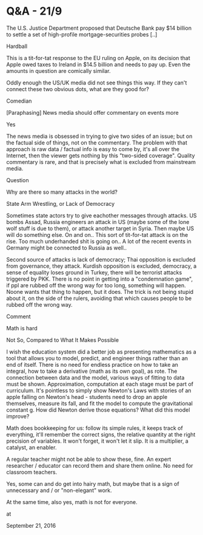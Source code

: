 # Q&A - 21/9
The U.S. Justice Department proposed that Deutsche Bank pay $14 billion to settle a set of high-profile mortgage-securities probes [..]

Hardball

This is a tit-for-tat response to the EU ruling on Apple, on its decision that Apple owed taxes to Ireland in $14.5 billion and needs to pay up. Even the amounts in question are comically similar.

Oddly enough the US/UK media did not see things this way. If they can't connect these two obvious dots, what are they good for?

Comedian

[Paraphasing] News media should offer commentary on events more

Yes

The news media is obsessed in trying to give two sides of an issue; but on the factual side of things, not on the commentary. The problem with that approach is raw data / factual info is easy to come by, it's all over the Internet, then the viewer gets nothing by this "two-sided coverage". Quality commentary is rare, and that is precisely what is excluded from mainstream media.

Question

Why are there so many attacks in the world?

State Arm Wrestling, or Lack of Democracy

Sometimes state actors try to give eachother messages through attacks. US bombs Assad, Russia engineers an attack in US (maybe some of the lone wolf stuff is due to them), or attack another target in Syria. Then maybe US will do something else. On and on.. This sort of tit-for-tat attack is on the rise. Too much underhanded shit is going on.. A lot of the recent events in Germany might be connected to Russia as well..

Second source of attacks is lack of democracy; Thai opposition is excluded from governance, they attack. Kurdish opposition is excluded, democracy, a sense of equality loses ground in Turkey, there will be terrorist attacks triggered by PKK. There is no point in getting into a "condemnation game", if ppl are rubbed off the wrong way for too long, something will happen. Noone wants that thing to happen, but it does. The trick is not being stupid about it, on the side of the rulers, avoiding that which causes people to be rubbed off the wrong way.

Comment

Math is hard

Not So, Compared to What It Makes Possible

I wish the education system did a better job as presenting mathematics as a tool that allows you to model, predict, and engineer things rather than an end of itself. There is no need for endless practice on how to take an integral, how to take a derivative (math as its own goal), as rote. The connection between data and the model, various ways of fitting to data must be shown. Approximation, computation at each stage must be part of curriculum. It's pointless to simply show Newton's Laws with stories of an apple falling on Newton's head - students need to drop an apple themselves, measure its fall, and fit the model to compute the gravitational constant g. How did Newton derive those equations? What did this model improve?

Math does bookkeeping for us: follow its simple rules, it keeps track of everything, it'll remember the correct signs, the relative quantity at the right precision of variables. It won't forget, it won't let it slip. It is a multiplier, a catalyst, an enabler.

A regular teacher might not be able to show these, fine. An expert researcher / educator can record them and share them online. No need for classroom teachers.

Yes, some can and do get into hairy math, but maybe that is a sign of unnecessary and / or "non-elegant" work.

At the same time, also yes, math is not for everyone.








at

September 21, 2016















